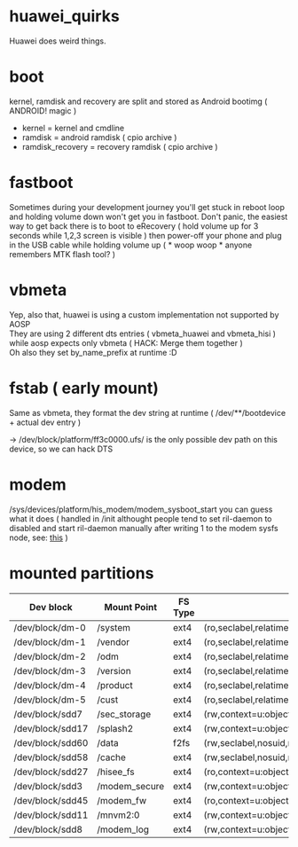 # huawei_quirks

Huawei does weird things.

# boot
kernel, ramdisk and recovery are split and stored as Android bootimg ( ANDROID! magic )
* kernel = kernel and cmdline
* ramdisk = android ramdisk ( cpio archive )
* ramdisk_recovery = recovery ramdisk ( cpio archive )

# fastboot
Sometimes during your development journey you'll get stuck in reboot loop and holding volume down won't get you in fastboot. Don't panic, the easiest way to get back there is to boot to eRecovery ( hold volume up for 3 seconds while 1,2,3 screen is visible ) then power-off your phone and plug in the USB cable while holding volume up ( * woop woop * anyone remembers MTK flash tool? )

# vbmeta
Yep, also that, huawei is using a custom implementation not supported by AOSP  
They are using 2 different dts entries ( vbmeta_huawei and vbmeta_hisi ) while aosp expects only vbmeta ( HACK: Merge them together )  
Oh also they set by_name_prefix at runtime :D  

# fstab ( early mount)
Same as vbmeta, they format the dev string at runtime ( /dev/**/bootdevice + actual dev entry )

-> /dev/block/platform/ff3c0000.ufs/ is the only possible dev path on this device, so we can hack DTS

# modem
/sys/devices/platform/his_modem/modem_sysboot_start you can guess what it does ( handled in /init althought people tend to set ril-daemon to disabled and start ril-daemon manually after writing 1 to the modem sysfs node, see: [this](https://github.com/search?utf8=%E2%9C%93&q=modem_sysboot_start+filename%3A*.rc&type=) )

# mounted partitions
| Dev block | Mount Point | FS Type | Flags |
| ----------|-------------|---------|-------|
/dev/block/dm-0 | /system | ext4 | (ro,seclabel,relatime,data=ordered)  
/dev/block/dm-1 | /vendor | ext4 | (ro,seclabel,relatime,data=ordered)  
/dev/block/dm-2 | /odm | ext4 | (ro,seclabel,relatime,data=ordered)  
/dev/block/dm-3 | /version | ext4 | (ro,seclabel,relatime,data=ordered)  
/dev/block/dm-4 | /product | ext4 | (ro,seclabel,relatime,data=ordered)  
/dev/block/dm-5 | /cust | ext4 | (ro,seclabel,relatime,data=ordered)  
/dev/block/sdd7 | /sec_storage | ext4 |  (rw,context=u:object_r:teecd_data_file:s0,nosuid,nodev,noatime,discard,nodelalloc,data=journal)  
/dev/block/sdd17 | /splash2 | ext4 | (rw,context=u:object_r:splash2_data_file:s0,nosuid,nodev,noatime,data=ordered)  
/dev/block/sdd60 | /data | f2fs | (rw,seclabel,nosuid,nodev,noatime,background_gc=on,discard,user_xattr,inline_xattr,acl,inline_data,inline_dentry,extent_cache,mode=adaptive,verify_encrypt,inline_encrypt,active_logs=6)  
/dev/block/sdd58 | /cache | ext4 | (rw,seclabel,nosuid,nodev,noatime,data=ordered)  
/dev/block/sdd27 | /hisee_fs | ext4 | (ro,context=u:object_r:hisee_data_file:s0,relatime,data=ordered)  
/dev/block/sdd3 | /modem_secure | ext4 | (rw,context=u:object_r:modem_secure_file:s0,nosuid,nodev,noatime,noauto_da_alloc,data=ordered)  
/dev/block/sdd45 | /modem_fw | ext4 | (ro,context=u:object_r:modem_fw_file:s0,relatime,data=ordered)  
/dev/block/sdd11 | /mnvm2:0 | ext4 | (rw,context=u:object_r:modem_nv_file:s0,nosuid,nodev,noatime,noauto_da_alloc,data=ordered) 
/dev/block/sdd8 | /modem_log | ext4 | (rw,context=u:object_r:modem_log_file:s0,nosuid,nodev,noatime,noauto_da_alloc,data=ordered)  
